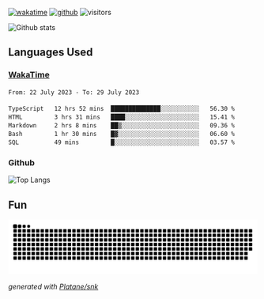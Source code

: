 [![wakatime](https://wakatime.com/badge/user/82c377cd-a54c-404c-b7df-177b313ca539.svg)](https://wakatime.com/@82c377cd-a54c-404c-b7df-177b313ca539)
[![github](https://img.shields.io/github/followers/xinthose?logo=github&style=plastic)](https://github.com/alanhamlett?tab=followers)
![visitors](https://visitor-badge.glitch.me/badge?page_id=xinthose&left_color=green&right_color=red)

![Github stats](https://github-readme-stats.vercel.app/api?username=xinthose&show_icons=true&theme=radical&count_private=true)

## Languages Used

### [WakaTime](https://wakatime.com/)
<!--START_SECTION:waka-->

```txt
From: 22 July 2023 - To: 29 July 2023

TypeScript   12 hrs 52 mins  ██████████████░░░░░░░░░░░   56.30 %
HTML         3 hrs 31 mins   ████░░░░░░░░░░░░░░░░░░░░░   15.41 %
Markdown     2 hrs 8 mins    ██▒░░░░░░░░░░░░░░░░░░░░░░   09.36 %
Bash         1 hr 30 mins    █▓░░░░░░░░░░░░░░░░░░░░░░░   06.60 %
SQL          49 mins         █░░░░░░░░░░░░░░░░░░░░░░░░   03.57 %
```

<!--END_SECTION:waka-->

### Github

![Top Langs](https://github-readme-stats.vercel.app/api/top-langs/?username=xinthose)

## Fun
![github contribution grid snake animation](https://raw.githubusercontent.com/xinthose/xinthose/output/github-contribution-grid-snake.svg)

_generated with [Platane/snk](https://github.com/Platane/snk)_
